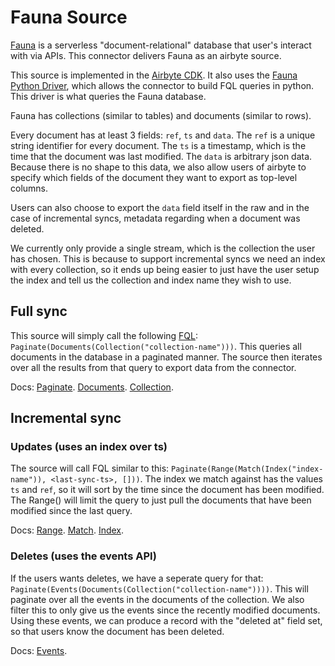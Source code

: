# Fauna Source

[Fauna](https://fauna.com/) is a serverless "document-relational" database that user's interact with
via APIs. This connector delivers Fauna as an airbyte source.

This source is implemented in the
[Airbyte CDK](https://docs.airbyte.io/connector-development/cdk-python). It also uses the
[Fauna Python Driver](https://docs.fauna.com/fauna/current/drivers/python), which allows the
connector to build FQL queries in python. This driver is what queries the Fauna database.

Fauna has collections (similar to tables) and documents (similar to rows).

Every document has at least 3 fields: `ref`, `ts` and `data`. The `ref` is a unique string
identifier for every document. The `ts` is a timestamp, which is the time that the document was last
modified. The `data` is arbitrary json data. Because there is no shape to this data, we also allow
users of airbyte to specify which fields of the document they want to export as top-level columns.

Users can also choose to export the `data` field itself in the raw and in the case of incremental
syncs, metadata regarding when a document was deleted.

We currently only provide a single stream, which is the collection the user has chosen. This is
because to support incremental syncs we need an index with every collection, so it ends up being
easier to just have the user setup the index and tell us the collection and index name they wish to
use.

## Full sync

This source will simply call the following [FQL](https://docs.fauna.com/fauna/current/api/fql/):
`Paginate(Documents(Collection("collection-name")))`. This queries all documents in the database in
a paginated manner. The source then iterates over all the results from that query to export data
from the connector.

Docs: [Paginate](https://docs.fauna.com/fauna/current/api/fql/functions/paginate?lang=python).
[Documents](https://docs.fauna.com/fauna/current/api/fql/functions/documents?lang=python).
[Collection](https://docs.fauna.com/fauna/current/api/fql/functions/collection?lang=python).

## Incremental sync

### Updates (uses an index over ts)

The source will call FQL similar to this:
`Paginate(Range(Match(Index("index-name")), <last-sync-ts>, []))`. The index we match against has
the values `ts` and `ref`, so it will sort by the time since the document has been modified. The
Range() will limit the query to just pull the documents that have been modified since the last
query.

Docs: [Range](https://docs.fauna.com/fauna/current/api/fql/functions/range?lang=python).
[Match](https://docs.fauna.com/fauna/current/api/fql/functions/match?lang=python).
[Index](https://docs.fauna.com/fauna/current/api/fql/functions/iindex?lang=python).

### Deletes (uses the events API)

If the users wants deletes, we have a seperate query for that:
`Paginate(Events(Documents(Collection("collection-name"))))`. This will paginate over all the events
in the documents of the collection. We also filter this to only give us the events since the
recently modified documents. Using these events, we can produce a record with the "deleted at" field
set, so that users know the document has been deleted.

Docs: [Events](https://docs.fauna.com/fauna/current/api/fql/functions/events?lang=python).
